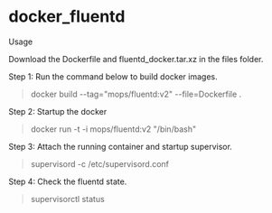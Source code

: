 # docker_fluentd
Usage

Download the Dockerfile and fluentd_docker.tar.xz in the files folder.


Step 1: Run the command below to build docker images.
> docker build --tag="mops/fluentd:v2" --file=Dockerfile .

Step 2: Startup the docker
> docker run -t -i mops/fluentd:v2 "/bin/bash"

Step 3: Attach the running container and startup supervisor. 
> supervisord -c /etc/supervisord.conf

Step 4: Check the fluentd state.
> supervisorctl status
